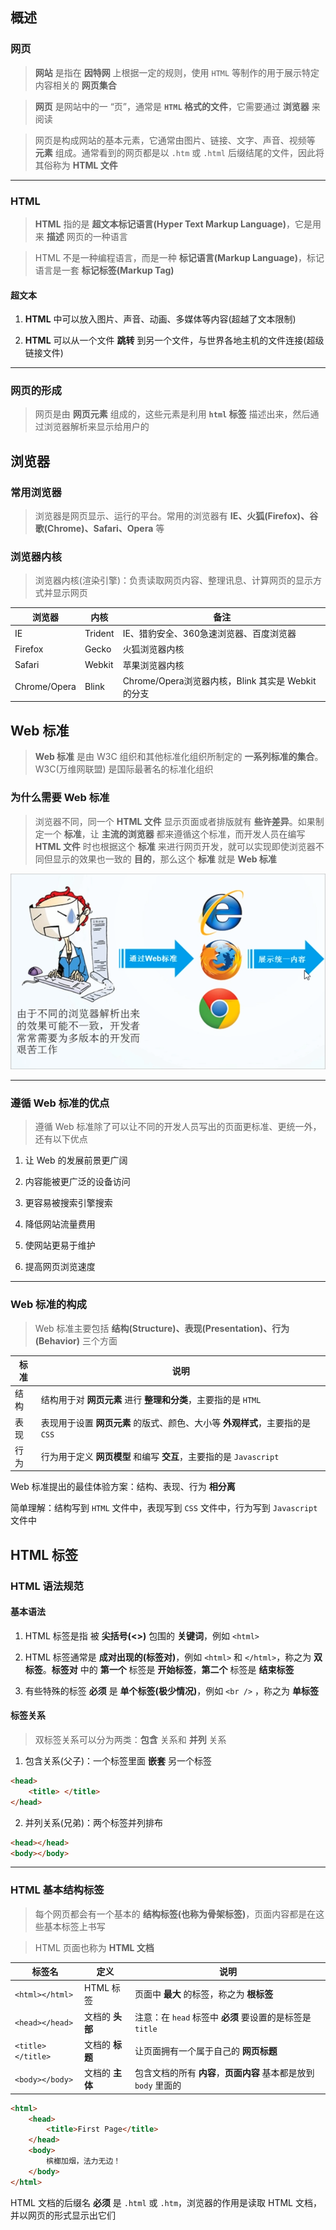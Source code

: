 ## 概述

### 网页

> **网站** 是指在 **因特网** 上根据一定的规则，使用 `HTML` 等制作的用于展示特定内容相关的 **网页集合**

> **网页** 是网站中的一 “页”，通常是 **`HTML` 格式的文件**，它需要通过 **浏览器** 来阅读

> 网页是构成网站的基本元素，它通常由图片、链接、文字、声音、视频等 **元素** 组成。通常看到的网页都是以 `.htm` 或 `.html` 后缀结尾的文件，因此将其俗称为 **HTML 文件**

---

### HTML

> **HTML** 指的是 **超文本标记语言(Hyper Text Markup Language)**，它是用来 **描述** 网页的一种语言

> HTML 不是一种编程语言，而是一种 **标记语言(Markup Language)**，标记语言是一套 **标记标签(Markup Tag)**

#### 超文本

1. **HTML** 中可以放入图片、声音、动画、多媒体等内容(超越了文本限制)

2. **HTML** 可以从一个文件 **跳转** 到另一个文件，与世界各地主机的文件连接(超级链接文件)

---

### 网页的形成

> 网页是由 **网页元素** 组成的，这些元素是利用 **`html` 标签** 描述出来，然后通过浏览器解析来显示给用户的

## 浏览器

### 常用浏览器

> 浏览器是网页显示、运行的平台。常用的浏览器有 **IE、火狐(Firefox)、谷歌(Chrome)、Safari、Opera** 等

### 浏览器内核

> 浏览器内核(渲染引擎)：负责读取网页内容、整理讯息、计算网页的显示方式并显示网页

|浏览器|内核|备注|
|-|-|-|
|IE|Trident|IE、猎豹安全、360急速浏览器、百度浏览器|
|Firefox|Gecko|火狐浏览器内核|
|Safari|Webkit|苹果浏览器内核|
|Chrome/Opera|Blink|Chrome/Opera浏览器内核，Blink 其实是 Webkit 的分支|

## Web 标准

> **Web 标准** 是由 W3C 组织和其他标准化组织所制定的 **一系列标准的集合**。W3C(万维网联盟) 是国际最著名的标准化组织

### 为什么需要 Web 标准

> 浏览器不同，同一个 **HTML 文件** 显示页面或者排版就有 **些许差异**。如果制定一个 **标准**，让 **主流的浏览器** 都来遵循这个标准，而开发人员在编写 **HTML 文件** 时也根据这个 **标准** 来进行网页开发，就可以实现即使浏览器不同但显示的效果也一致的 **目的**，那么这个 **标准** 就是 **Web 标准**

![Web 标准](./images/Web%20标准.png)

---

### 遵循 Web 标准的优点

> 遵循 Web 标准除了可以让不同的开发人员写出的页面更标准、更统一外，还有以下优点

1. 让 Web 的发展前景更广阔

2. 内容能被更广泛的设备访问

3. 更容易被搜索引擎搜索

4. 降低网站流量费用

5. 使网站更易于维护

6. 提高网页浏览速度

---

### Web 标准的构成

> Web 标准主要包括 **结构(Structure)、表现(Presentation)、行为(Behavior)** 三个方面

|标准|说明|
|-|-|
|结构|结构用于对 **网页元素** 进行 **整理和分类**，主要指的是 `HTML`|
|表现|表现用于设置 **网页元素** 的版式、颜色、大小等 **外观样式**，主要指的是 `CSS`|
|行为|行为用于定义 **网页模型** 和编写 **交互**，主要指的是 `Javascript`|

Web 标准提出的最佳体验方案：结构、表现、行为 **相分离**

简单理解：结构写到 `HTML` 文件中，表现写到 `CSS` 文件中，行为写到 `Javascript` 文件中

## HTML 标签

### HTML 语法规范

#### 基本语法

1. HTML 标签是指 被 **尖括号(<>)** 包围的 **关键词**，例如 `<html>`

2. HTML 标签通常是 **成对出现的(标签对)**，例如 `<html>` 和 `</html>`，称之为 **双标签**。**标签对** 中的 **第一个** 标签是 **开始标签**，**第二个** 标签是 **结束标签**

3. 有些特殊的标签 **必须** 是 **单个标签(极少情况)**，例如 `<br />` ，称之为 **单标签**

#### 标签关系

> 双标签关系可以分为两类：**包含** 关系和 **并列** 关系

1. 包含关系(父子)：一个标签里面 **嵌套** 另一个标签

```html
<head>
    <title> </title>
</head>
```

2. 并列关系(兄弟)：两个标签并列排布

```html
<head></head>
<body></body>
```

---

### HTML 基本结构标签

> 每个网页都会有一个基本的 **结构标签(也称为骨架标签)**，页面内容都是在这些基本标签上书写

> HTML 页面也称为 **HTML 文档**

|标签名|定义|说明|
|-|-|-|
|`<html></html>`|HTML 标签|页面中 **最大** 的标签，称之为 **根标签**|
|`<head></head>`|文档的 **头部**|注意：在 `head` 标签中 **必须** 要设置的是标签是 `title`|
|`<title></title>`|文档的 **标题**|让页面拥有一个属于自己的 **网页标题**|
|`<body></body>`|文档的 **主体**|包含文档的所有 **内容**，**页面内容** 基本都是放到 `body` 里面的|

```html
<html>
    <head>
        <title>First Page</title>
    </head>
    <body>
        槟榔加烟，法力无边！
    </body>
</html>
```

HTML 文档的后缀名 **必须** 是 `.html` 或 `.htm`，浏览器的作用是读取 HTML 文档，并以网页的形式显示出它们





